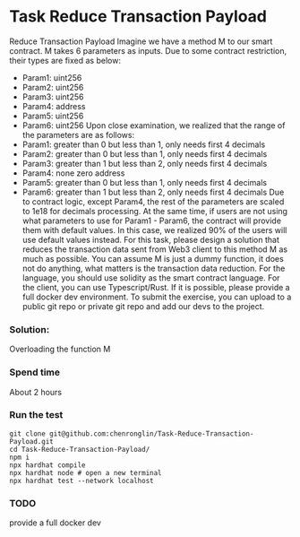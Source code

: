 # Task Reduce Transaction Payload

Reduce Transaction Payload
Imagine we have a method M to our smart contract. M takes 6 parameters as inputs. Due to some contract restriction, their types are fixed as below:
- Param1: uint256
- Param2: uint256
- Param3: uint256
- Param4: address
- Param5: uint256
- Param6: uint256
Upon close examination, we realized that the range of the parameters are as follows:
- Param1: greater than 0 but less than 1, only needs first 4 decimals
- Param2: greater than 0 but less than 1, only needs first 4 decimals
- Param3: greater than 1 but less than 2, only needs first 4 decimals
- Param4: none zero address
- Param5: greater than 0 but less than 1, only needs first 4 decimals
- Param6: greater than 1 but less than 2, only needs first 4 decimals
Due to contract logic, except Param4, the rest of the parameters are scaled to 1e18 for decimals processing. At the same time, if users are not using what parameters to use for Param1 - Param6, the contract will provide them with default values. In this case, we realized 90% of the users will use default values instead.
For this task, please design a solution that reduces the transaction data sent from Web3 client to this method M as much as possible. You can assume M is just a dummy function, it does not do anything, what matters is the transaction data reduction.
For the language, you should use solidity as the smart contract language. For the client, you can use Typescript/Rust. If it is possible, please provide a full docker dev environment.
To submit the exercise, you can upload to a public git repo or private git repo and add our devs to the project.


### Solution:
Overloading the function M

### Spend time
About 2 hours

### Run the test
```shell
git clone git@github.com:chenronglin/Task-Reduce-Transaction-Payload.git
cd Task-Reduce-Transaction-Payload/
npm i
npx hardhat compile
npx hardhat node # open a new terminal
npx hardhat test --network localhost
```

### TODO
provide a full docker dev 